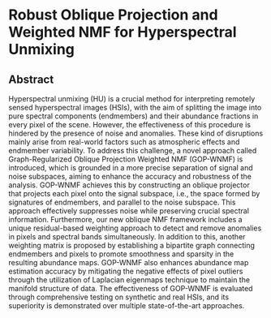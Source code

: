 # Robust Oblique Projection and Weighted NMF for Hyperspectral Unmixing
## Abstract
Hyperspectral unmixing (HU) is a crucial method for interpreting remotely sensed hyperspectral images (HSIs), with the aim of splitting the image into pure spectral  components (endmembers) and their abundance fractions in every pixel of the scene. However, the effectiveness of this procedure is hindered by the presence of noise and anomalies. These kind of disruptions mainly arise from real-world factors such as atmospheric effects and endmember variability.
To address this challenge, a novel approach called Graph-Regularized Oblique Projection Weighted NMF (GOP-WNMF) is introduced, which is grounded in a more precise separation of signal and noise subspaces, aiming to enhance the accuracy and robustness of the analysis. GOP-WNMF achieves this by constructing an oblique projector that projects each pixel onto the signal subspace, i.e., the space formed by signatures of endmembers, and parallel to the noise subspace. This approach effectively suppresses noise while preserving crucial spectral information. Furthermore, our new oblique NMF framework includes a unique residual-based weighting approach to detect and remove anomalies in pixels and spectral bands simultaneously. In addition to this, another weighting matrix is proposed  by establishing a bipartite graph connecting endmembers and pixels to promote smoothness and sparsity in the resulting abundance maps. GOP-WNMF also enhances abundance map estimation accuracy by mitigating the negative effects of pixel outliers through the utilization of Laplacian eigenmaps technique to maintain the manifold structure of data. The effectiveness of GOP-WNMF is evaluated through comprehensive testing on synthetic and real HSIs, and its superiority is demonstrated over multiple state-of-the-art approaches.
